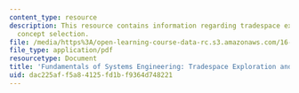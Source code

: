 ```yaml
---
content_type: resource
description: This resource contains information regarding tradespace exploration and
  concept selection.
file: /media/https%3A/open-learning-course-data-rc.s3.amazonaws.com/16-842-fundamentals-of-systems-engineering-fall-2015/dac225aff5a84125fd1bf9364d748221_MIT16_842F15_Ses_5_Design.pdf
file_type: application/pdf
resourcetype: Document
title: 'Fundamentals of Systems Engineering: Tradespace Exploration and Concept Selection'
uid: dac225af-f5a8-4125-fd1b-f9364d748221
---
```

